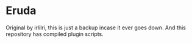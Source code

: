 # Eruda
Original by irlilri, this is just a backup incase it ever goes down. And this repository has compiled plugin scripts.
